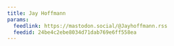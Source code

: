 ```yaml
---
title: Jay Hoffmann
params:
  feedlink: https://mastodon.social/@Jayhoffmann.rss
  feedid: 24be4c2ebe8034d71dab769e6ff558ea
---
```

